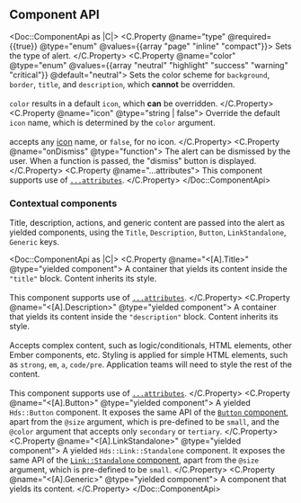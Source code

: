 ## Component API

<Doc::ComponentApi as |C|>
  <C.Property @name="type" @required={{true}} @type="enum" @values={{array "page" "inline" "compact"}}>
    Sets the type of alert.
  </C.Property>
  <C.Property @name="color" @type="enum" @values={{array "neutral" "highlight" "success" "warning" "critical"}} @default="neutral">
    Sets the color scheme for `background`, `border`, `title`, and `description`, which **cannot** be overridden.<br/><br/>`color` results in a default `icon`, which **can** be overridden.
  </C.Property>
  <C.Property @name="icon" @type="string | false">
    Override the default `icon` name, which is determined by the `color` argument.<br/><br/>accepts any [icon](/icons/library) name, or `false`, for no icon.
  </C.Property>
  <C.Property @name="onDismiss" @type="function">
    The alert can be dismissed by the user. When a function is passed, the "dismiss" button is displayed.
  </C.Property>
  <C.Property @name="...attributes">
    This component supports use of [`...attributes`](https://guides.emberjs.com/release/in-depth-topics/patterns-for-components/#toc_attribute-ordering).
  </C.Property>
</Doc::ComponentApi>

### Contextual components

Title, description, actions, and generic content are passed into the alert as yielded components, using the `Title`, `Description`, `Button`, `LinkStandalone`, `Generic` keys.

<Doc::ComponentApi as |C|>
  <C.Property @name="<[A].Title>" @type="yielded component">
    A container that yields its content inside the `"title"` block. Content inherits its style.<br/><br/>This component supports use of [`...attributes`](https://guides.emberjs.com/release/in-depth-topics/patterns-for-components/#toc_attribute-ordering).
  </C.Property>
  <C.Property @name="<[A].Description>" @type="yielded component">
    A container that yields its content inside the `"description"` block. Content inherits its style.<br/><br/>Accepts complex content, such as logic/conditionals, HTML elements, other Ember components, etc. Styling is applied for simple HTML elements, such as `strong`, `em`, `a`, `code/pre`. Application teams will need to style the rest of the content.<br/><br/>This component supports use of [`...attributes`](https://guides.emberjs.com/release/in-depth-topics/patterns-for-components/#toc_attribute-ordering).
  </C.Property>
  <C.Property @name="<[A].Button>" @type="yielded component">
    A yielded `Hds::Button` component. It exposes the same API of the [`Button` component](/components/button), apart from the `@size` argument, which is pre-defined to be `small`, and the `@color` argument that accepts only `secondary` or `tertiary`.
  </C.Property>
  <C.Property @name="<[A].LinkStandalone>" @type="yielded component">
    A yielded `Hds::Link::Standalone` component. It exposes the same API of the [`Link::Standalone` component](/components/link/standalone), apart from the `@size` argument, which is pre-defined to be `small`.
  </C.Property>
  <C.Property @name="<[A].Generic>" @type="yielded component">
    A component that yields its content.
  </C.Property>
</Doc::ComponentApi>
